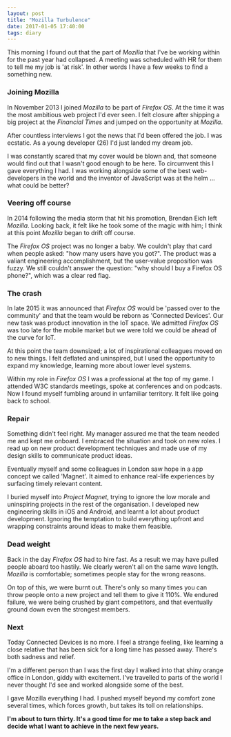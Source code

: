 ```yaml
---
layout: post
title: "Mozilla Turbulence"
date: 2017-01-05 17:40:00
tags: diary
---
```


This morning I found out that the part of *Mozilla* that I've be working within for the past year had collapsed.
A meeting was scheduled with HR for them to tell me my job is 'at risk'. In other words I have a few weeks
to find a something new.

### Joining Mozilla

In November 2013 I joined *Mozilla* to be part of *Firefox OS*. At the time it was the most ambitious
web project I'd ever seen. I felt closure after shipping a big project at the *Financial
Times* and jumped on the opportunity at *Mozilla*.

After countless interviews I got the news that I'd been offered the job. I was ecstatic.
As a young developer (26) I'd just landed my dream job.

I was constantly scared that my cover would be blown and, that someone would find out that I
wasn't good enough to be here. To circumvent this I gave everything I had. I was working
alongside some of the best web-developers in the world and the inventor
of JavaScript was at the helm ... what could be better?

### Veering off course

In 2014 following the media storm that hit his promotion, Brendan Eich left *Mozilla*.
Looking back, it felt like he took some of the magic with him; I think at this point *Mozilla* began to
drift off course.

The *Firefox OS* project was no longer a baby. We couldn't play that
card when people asked: "how many users have you got?". The product was a
valiant engineering accomplishment, but the user-value proposition was
fuzzy. We still couldn't answer the question: "why should I buy a Firefox OS phone?",
which was a clear red flag.

### The crash

In late 2015 it was announced that *Firefox OS* would be 'passed over to the community'
and that the team would be reborn as 'Connected Devices'. Our new task was product
innovation in the IoT space. We admitted *Firefox OS* was too late for the mobile market
but we were told we could be ahead of the curve for IoT.

At this point the team downsized; a lot of inspirational colleagues moved on to new things. I felt deflated and uninspired, but I used the opportunity to expand my knowledge, learning more about lower level systems.

Within my role in *Firefox OS* I was a professional at the top of my game. I attended
W3C standards meetings, spoke at conferences and on podcasts. Now I found myself
fumbling around in unfamiliar territory. It felt like going back to school.

### Repair

Something didn't feel right. My manager assured me that the team needed
me and kept me onboard. I embraced the situation and took on new roles. I read up
on new product development techniques and made use of my design skills to
communicate product ideas.

Eventually myself and some colleagues in London saw hope in a app concept we called
'Magnet'. It aimed to enhance real-life experiences by surfacing timely relevant
content.

I buried myself into *Project Magnet*, trying to ignore the low morale and
uninspiring projects in the rest of the organisation. I developed new engineering
skills in iOS and Android, and learnt a lot about product development.
Ignoring the temptation to build everything upfront and wrapping constraints
around ideas to make them feasible.

### Dead weight

Back in the day *Firefox OS* had to hire fast. As a result we may have pulled people
aboard too hastily. We clearly weren't all on the same wave length. *Mozilla* is
comfortable; sometimes people stay for the wrong reasons.

On top of this, we were burnt out. There's only so many times you can throw
people onto a new project and tell them to give it 110%. We endured failure,
we were being crushed by giant competitors, and that eventually ground
down even the strongest members.

### Next

Today Connected Devices is no more. I feel a strange feeling, like learning a close relative
that has been sick for a long time has passed away. There's both sadness and relief.

I'm a different person than I was the first day I walked into that shiny orange office in London,
giddy with excitement. I've travelled to parts of the world I never thought I'd see
and worked alongside some of the best.

I gave Mozilla everything I had. I pushed myself beyond my comfort zone
several times, which forces growth, but takes its toll on relationships.

**I'm about to turn thirty. It's a good time for me to take a step back and decide
what I want to achieve in the next few years.**
